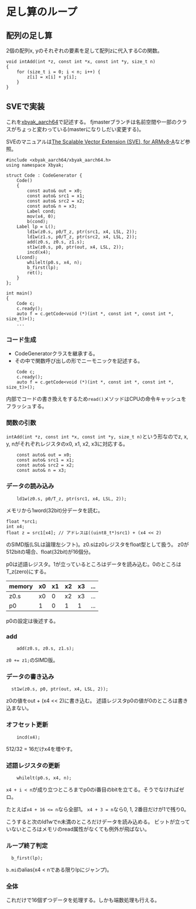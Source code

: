# 足し算のループ

## 配列の足し算

2個の配列x, yのそれぞれの要素を足して配列zに代入するCの関数。
```
void intAdd(int *z, const int *x, const int *y, size_t n)
{
    for (size_t i = 0; i < n; i++) {
        z[i] = x[i] + y[i];
    }
}
```

## SVEで実装
これを[xbyak_aarch64](https://github.com/fujitsu/xbyak_aarch64/tree/master)で記述する。
fjmasterブランチは名前空間や一部のクラスがちょっと変わっている(masterになりしだい変更する)。

SVEのマニュアルは[The Scalable Vector Extension (SVE), for ARMv8-A]( https://static.docs.arm.com/ddi0584/a/DDI0584A_a_SVE_supp_armv8A.pdf)など参照。

```
#include <xbyak_aarch64/xbyak_aarch64.h>
using namespace Xbyak;

struct Code : CodeGenerator {
    Code()
    {
        const auto& out = x0;
        const auto& src1 = x1;
        const auto& src2 = x2;
        const auto& n = x3;
        Label cond;
        mov(x4, 0);
        b(cond);
    Label lp = L();
        ld1w(z0.s, p0/T_z, ptr(src1, x4, LSL, 2));
        ld1w(z1.s, p0/T_z, ptr(src2, x4, LSL, 2));
        add(z0.s, z0.s, z1.s);
        st1w(z0.s, p0, ptr(out, x4, LSL, 2));
        incd(x4);
    L(cond);
        whilelt(p0.s, x4, n);
        b_first(lp);
        ret();
    }
};

int main()
{
    Code c;
    c.ready();
    auto f = c.getCode<void (*)(int *, const int *, const int *, size_t)>();
    ...
```
### コード生成
- CodeGeneratorクラスを継承する。
- その中で関数呼び出しの形でニーモニックを記述する。

```
    Code c;
    c.ready();
    auto f = c.getCode<void (*)(int *, const int *, const int *, size_t)>();
```
内部でコードの書き換えをするため`read()`メソッドはCPUの命令キャッシュをフラッシュする。

### 関数の引数

`intAdd(int *z, const int *x, const int *y, size_t n)`という形なのでz, x, y, nがそれぞれレジスタのx0, x1, x2, x3に対応する。

```
    const auto& out = x0;
    const auto& src1 = x1;
    const auto& src2 = x2;
    const auto& n = x3;
```

### データの読み込み

```
    ld1w(z0.s, p0/T_z, ptr(src1, x4, LSL, 2));
```
メモリから1word(32bit)分データを読む。

```
float *src1;
int x4;
float z = src1[x4]; // アドレスは((uint8_t*)src1) + (x4 << 2)
```
のSIMD版(LSLは論理左シフト)。z0.sはz0レジスタをfloat型として扱う。
z0が512bitの場合、float(32bit)が16個分。

p0は述語レジスタ。1が立っているところはデータを読み込む。0のところはT_z(zero)にする。

memory |x0|x1|x2|x3|...
-|-|-|-|-|-
z0.s |x0|0|x2|x3|...
p0|1|0|1|1|...

p0の設定は後述する。

### add

```
    add(z0.s, z0.s, z1.s);
```
`z0 += z1;`のSIMD版。

### データの書き込み

```
  st1w(z0.s, p0, ptr(out, x4, LSL, 2));
````
z0の値をout + (x4 << 2)に書き込む。
述語レジスタp0の値が0のところは書き込まない。

### オフセット更新

```
    incd(x4);
```
512/32 = 16だけx4を増やす。

### 述語レジスタの更新

```
    whilelt(p0.s, x4, n);
```
`x4 + i < n`が成り立つところまでp0のi番目のbitを立てる。そうでなければゼロ。

たとえば`x4 + 16 <= n`なら全部1。
`x4 + 3 = n`なら0, 1, 2番目だけが1で残り0。

こうすると次のld1wでn未満のところだけデータを読み込める。
ビットが立っていないところはメモリのread属性がなくても例外が飛ばない。

### ループ終了判定

```
  b_first(lp);
```
`b.mi`のalias(x4 < nである限りlpにジャンプ)。

### 全体
これだけで16個ずつデータを処理する。しかも端数処理も行える。
